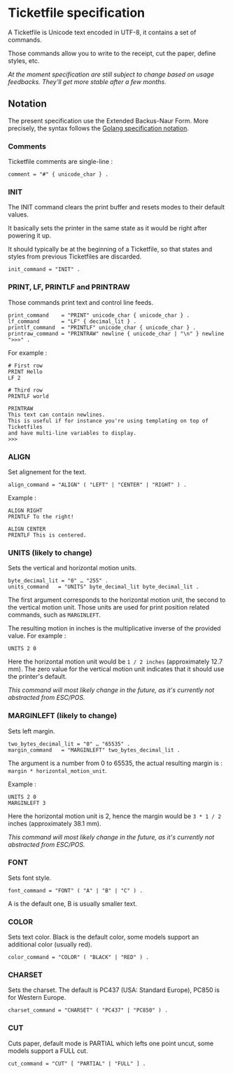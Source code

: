 # Ticketfile specification

A Ticketfile is Unicode text encoded in UTF-8, it contains a set of commands.

Those commands allow you to write to the receipt, cut the paper, define styles, etc.

*At the moment specification are still subject to change based on usage feedbacks.
They'll get more stable after a few months.*

## Notation

The present specification use the Extended Backus-Naur Form.
More precisely, the syntax follows the [Golang specification notation](https://golang.org/ref/spec#Notation).

### Comments

Ticketfile comments are single-line :

``` ebnf
comment = "#" { unicode_char } .
```

### INIT

The INIT command clears the print buffer and resets modes to their default values.

It basically sets the printer in the same state as it would be right after powering it up.

It should typically be at the beginning of a Ticketfile, so that states and styles from
previous Ticketfiles are discarded.

``` ebnf
init_command = "INIT" .
```

### PRINT, LF, PRINTLF and PRINTRAW

Those commands print text and control line feeds.

``` ebnf
print_command    = "PRINT" unicode_char { unicode_char } .
lf_command       = "LF" { decimal_lit } .
printlf_command  = "PRINTLF" unicode_char { unicode_char } .
printraw_command = "PRINTRAW" newline { unicode_char | "\n" } newline ">>>" .
```

For example :

    # First row
    PRINT Hello
    LF 2

    # Third row
    PRINTLF world

    PRINTRAW
    This text can contain newlines.
    This is useful if for instance you're using templating on top of Ticketfiles
    and have multi-line variables to display.
    >>>

### ALIGN

Set alignement for the text.

``` ebnf
align_command = "ALIGN" ( "LEFT" | "CENTER" | "RIGHT" ) .
```

Example :

    ALIGN RIGHT
    PRINTLF To the right!

    ALIGN CENTER
    PRINTLF This is centered.

### UNITS (likely to change)

Sets the vertical and horizontal motion units.

``` ebnf
byte_decimal_lit = "0" … "255" .
units_command   = "UNITS" byte_decimal_lit byte_decimal_lit .
```

The first argument corresponds to the horizontal motion unit, the second to the vertical motion unit. Those units are used for print position related commands, such as `MARGINLEFT`.

The resulting motion in inches is the multiplicative inverse of the provided value. For example :

    UNITS 2 0

Here the horizontal motion unit would be `1 / 2 inches` (approximately 12.7 mm).
The zero value for the vertical motion unit indicates that it should use the printer's default.

*This command will most likely change in the future, as it's currently not abstracted from ESC/POS.*

### MARGINLEFT (likely to change)

Sets left margin.

``` ebnf
two_bytes_decimal_lit = "0" … "65535" .
margin_command   = "MARGINLEFT" two_bytes_decimal_lit .
```

The argument is a number from 0 to 65535, the actual resulting margin is :
`margin * horizontal_motion_unit`.

Example :

    UNITS 2 0
    MARGINLEFT 3

Here the horizontal motion unit is 2, hence the margin would be `3 * 1 / 2` inches (approximately 38.1 mm).

*This command will most likely change in the future, as it's currently not abstracted from ESC/POS.*

### FONT

Sets font style.

``` ebnf
font_command = "FONT" ( "A" | "B" | "C" ) .
```

A is the default one, B is usually smaller text.

### COLOR

Sets text color. Black is the default color, some models support an additional color (usually red).

``` ebnf
color_command = "COLOR" ( "BLACK" | "RED" ) .
```

### CHARSET

Sets the charset. The default is PC437 (USA: Standard Europe), PC850 is for Western Europe.

``` ebnf
charset_command = "CHARSET" ( "PC437" | "PC850" ) .
```

### CUT

Cuts paper, default mode is PARTIAL which lefts one point uncut, some models support a FULL cut.

``` ebnf
cut_command = "CUT" [ "PARTIAL" | "FULL" ] .
```
